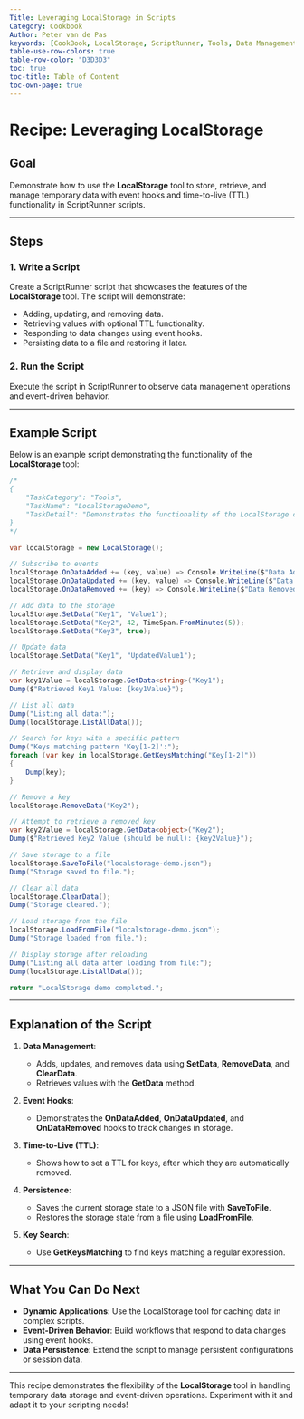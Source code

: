 ```yaml
---
Title: Leveraging LocalStorage in Scripts  
Category: Cookbook  
Author: Peter van de Pas  
keywords: [CookBook, LocalStorage, ScriptRunner, Tools, Data Management]  
table-use-row-colors: true  
table-row-color: "D3D3D3"  
toc: true  
toc-title: Table of Content  
toc-own-page: true
---
```


# Recipe: Leveraging LocalStorage

## Goal

Demonstrate how to use the **LocalStorage** tool to store, retrieve, and manage temporary data with event hooks
and time-to-live (TTL) functionality in ScriptRunner scripts.

---

## Steps

### 1. Write a Script

Create a ScriptRunner script that showcases the features of the **LocalStorage** tool. The script will demonstrate:

- Adding, updating, and removing data.
- Retrieving values with optional TTL functionality.
- Responding to data changes using event hooks.
- Persisting data to a file and restoring it later.

### 2. Run the Script

Execute the script in ScriptRunner to observe data management operations and event-driven behavior.

---

## Example Script

Below is an example script demonstrating the functionality of the **LocalStorage** tool:

```csharp
/*
{
    "TaskCategory": "Tools",
    "TaskName": "LocalStorageDemo",
    "TaskDetail": "Demonstrates the functionality of the LocalStorage class with event hooks and storage operations."
}
*/

var localStorage = new LocalStorage();

// Subscribe to events
localStorage.OnDataAdded += (key, value) => Console.WriteLine($"Data Added - Key: {key}, Value: {value}");
localStorage.OnDataUpdated += (key, value) => Console.WriteLine($"Data Updated - Key: {key}, Value: {value}");
localStorage.OnDataRemoved += (key) => Console.WriteLine($"Data Removed - Key: {key}");

// Add data to the storage
localStorage.SetData("Key1", "Value1");
localStorage.SetData("Key2", 42, TimeSpan.FromMinutes(5));
localStorage.SetData("Key3", true);

// Update data
localStorage.SetData("Key1", "UpdatedValue1");

// Retrieve and display data
var key1Value = localStorage.GetData<string>("Key1");
Dump($"Retrieved Key1 Value: {key1Value}");

// List all data
Dump("Listing all data:");
Dump(localStorage.ListAllData());

// Search for keys with a specific pattern
Dump("Keys matching pattern 'Key[1-2]':");
foreach (var key in localStorage.GetKeysMatching("Key[1-2]"))
{
    Dump(key);
}

// Remove a key
localStorage.RemoveData("Key2");

// Attempt to retrieve a removed key
var key2Value = localStorage.GetData<object>("Key2");
Dump($"Retrieved Key2 Value (should be null): {key2Value}");

// Save storage to a file
localStorage.SaveToFile("localstorage-demo.json");
Dump("Storage saved to file.");

// Clear all data
localStorage.ClearData();
Dump("Storage cleared.");

// Load storage from the file
localStorage.LoadFromFile("localstorage-demo.json");
Dump("Storage loaded from file.");

// Display storage after reloading
Dump("Listing all data after loading from file:");
Dump(localStorage.ListAllData());

return "LocalStorage demo completed.";
```  

---

## Explanation of the Script

1. **Data Management**:
    - Adds, updates, and removes data using **SetData**, **RemoveData**, and **ClearData**.
    - Retrieves values with the **GetData** method.

2. **Event Hooks**:
    - Demonstrates the **OnDataAdded**, **OnDataUpdated**, and **OnDataRemoved** hooks to track changes in storage.

3. **Time-to-Live (TTL)**:
    - Shows how to set a TTL for keys, after which they are automatically removed.

4. **Persistence**:
    - Saves the current storage state to a JSON file with **SaveToFile**.
    - Restores the storage state from a file using **LoadFromFile**.

5. **Key Search**:
    - Use **GetKeysMatching** to find keys matching a regular expression.

---

## What You Can Do Next

- **Dynamic Applications**: Use the LocalStorage tool for caching data in complex scripts.
- **Event-Driven Behavior**: Build workflows that respond to data changes using event hooks.
- **Data Persistence**: Extend the script to manage persistent configurations or session data.

---

This recipe demonstrates the flexibility of the **LocalStorage** tool in handling temporary data storage
and event-driven operations. Experiment with it and adapt it to your scripting needs!  